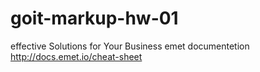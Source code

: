 # goit-markup-hw-01

effective Solutions for Your Business emet documentetion
http://docs.emet.io/cheat-sheet
